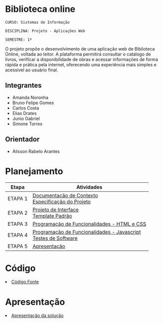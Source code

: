 # Biblioteca online

`CURSO: Sistemas de Informação`

`DISCIPLINA: Projeto - Aplicações Web`

`SEMESTRE: 1º`

O projeto propõe o desenvolvimento de uma aplicação web de Biblioteca Online, voltada ao leitor. A plataforma permitirá consultar o catálogo de livros, verificar a disponibilidade de obras e acessar informações de forma rápida e prática pela internet, oferecendo uma experiência mais simples e acessível ao usuário final.

## Integrantes

* Amanda Noronha
* Bruno Felipe Gomes
* Carlos Costa
* Elias Drates
* Junio Gabriel
* Simone Torres


## Orientador

* Alisson Rabelo Arantes

# Planejamento

| Etapa         | Atividades |
|  :----:   | ----------- |
| ETAPA 1         |[Documentação de Contexto](docs/context.md) <br> [Especificação do Projeto](docs/especification.md) |
| ETAPA 2         |[Projeto de Interface](docs/interface.md) <br> [Template Padrão](docs/template.md) |
| ETAPA 3         |[Programação de Funcionalidades - HTML e CSS](docs/development.md) |
| ETAPA 4        |[Programação de Funcionalidades - Javascript](docs/development.md) <br> [Testes de Software ](docs/tests.md) |
| ETAPA 5         | [Apresentação](presentation/README.md) |

# Código

<li><a href="src/README.md"> Código Fonte</a></li>

# Apresentação

<li><a href="presentation/README.md"> Apresentação da solução</a></li>
